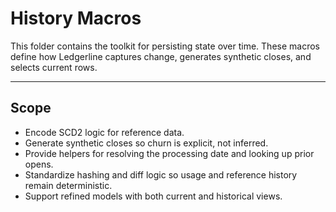 # History Macros

This folder contains the toolkit for persisting state over time. These macros define how Ledgerline captures change, generates synthetic closes, and selects current rows.

---

## Scope

- Encode SCD2 logic for reference data.  
- Generate synthetic closes so churn is explicit, not inferred.  
- Provide helpers for resolving the processing date and looking up prior opens.  
- Standardize hashing and diff logic so usage and reference history remain deterministic.  
- Support refined models with both current and historical views.